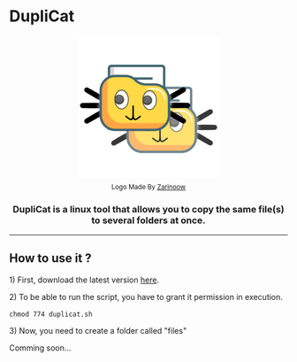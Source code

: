 # DupliCat

<p align="center">
  <a href="https://github.com/Zarinoow/DupliCat">
    <img src="favicon.png" alt="DupliCat Logo" height="256">
  </a>
  <br/>
  <sub>Logo Made By <a href="https://github.com/Zarinoow">Zarinoow</a></sub>
</p>

<h3 align="center">DupliCat is a linux tool that allows you to copy the same file(s) to several folders at once.</h3>
<hr/>

## How to use it ?

<p>1) First, download the latest version <a href="https://github.com/Zarinoow/DupliCat/releases/latest/">here</a>.</p>
<p>2) To be able to run the script, you have to grant it permission in execution.</p>

```
chmod 774 duplicat.sh
```
<p>3) Now, you need to create a folder called "files"<p>

Comming soon...
